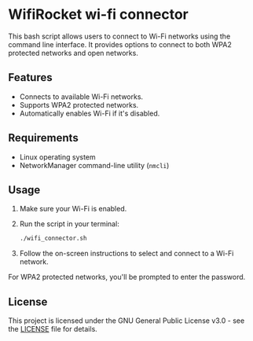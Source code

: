 # WifiRocket wi-fi connector

This bash script allows users to connect to Wi-Fi networks using the command line interface. It provides options to connect to both WPA2 protected networks and open networks.

## Features

- Connects to available Wi-Fi networks.
- Supports WPA2 protected networks.
- Automatically enables Wi-Fi if it's disabled.

## Requirements

- Linux operating system
- NetworkManager command-line utility (`nmcli`)

## Usage

1. Make sure your Wi-Fi is enabled.
2. Run the script in your terminal:

    ```bash
    ./wifi_connector.sh
    ```

3. Follow the on-screen instructions to select and connect to a Wi-Fi network.

For WPA2 protected networks, you'll be prompted to enter the password.

## License

This project is licensed under the GNU General Public License v3.0 - see the [LICENSE](LICENSE) file for details.
